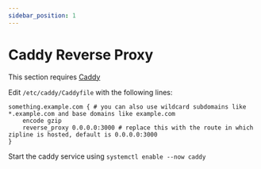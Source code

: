 ```yaml
---
sidebar_position: 1
---
```


# Caddy Reverse Proxy

This section requires [Caddy](https://caddyserver.com/)

Edit `/etc/caddy/Caddyfile` with the following lines:
```
something.example.com { # you can also use wildcard subdomains like *.example.com and base domains like example.com
	encode gzip
	reverse_proxy 0.0.0.0:3000 # replace this with the route in which zipline is hosted, default is 0.0.0.0:3000
}
```

Start the caddy service using `systemctl enable --now caddy`
